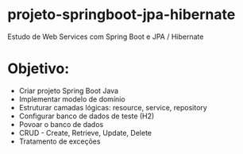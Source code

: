 # projeto-springboot-jpa-hibernate
Estudo de Web Services com Spring Boot e JPA / Hibernate

# Objetivo:
* Criar projeto Spring Boot Java
* Implementar modelo de domínio
* Estruturar camadas lógicas: resource, service, repository
* Configurar banco de dados de teste (H2)
* Povoar o banco de dados
* CRUD - Create, Retrieve, Update, Delete
* Tratamento de exceções
